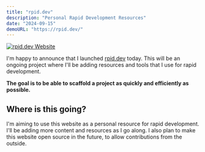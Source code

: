 ```yaml
---
title: "rpid.dev"
description: "Personal Rapid Development Resources"
date: "2024-09-15"
demoURL: "https://rpid.dev/"
---
```


[![rpid.dev Website](/images/projects/rpid-screen.jpeg)](https://rpid.dev/)

I'm happy to announce that I launched [rpid.dev](https://rpid.dev/) today.
This will be an ongoing project where I'll be adding resources and tools that I use for rapid development.

**The goal is to be able to scaffold a project as quickly and efficiently as possible.**

## Where is this going?

I'm aiming to use this website as a personal resource for rapid development. I'll be adding more content and resources as I go along.
I also plan to make this website open source in the future, to allow contributions from the outside.
